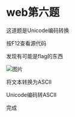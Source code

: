 # web第六题

这道题是Unicode编码转换

按F12查看源代码

发现有可能是flag的东西

![图片](https://github.com/mgy-qyqf/mgy-qyqf.github.io/blob/main/logs/ctf/web6_1.png?raw=true)

将文本转换为ASCII

Unicode编码转ASCII

完成
